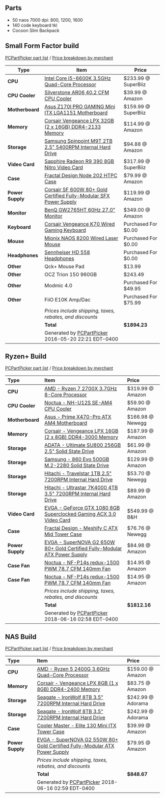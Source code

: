 ## Parts

- 50 naos 7000 dpi: 800, 1200, 1600
- 140 code keyboard tkl
- Cocoon Slim Backpack


## Small Form Factor build
[PCPartPicker part list](http://pcpartpicker.com/p/4WdpjX) / [Price breakdown by merchant](http://pcpartpicker.com/p/4WdpjX/by_merchant/)

| Type             | Item                                                                                                                               | Price                |
|------------------|------------------------------------------------------------------------------------------------------------------------------------|----------------------|
| **CPU**          | [Intel Core i5-6600K 3.5GHz Quad-Core Processor](http://pcpartpicker.com/part/intel-cpu-bx80662i56600k)                            | $233.99 @ SuperBiiz  |
| **CPU Cooler**   | [Silverstone AR06 40.2 CFM CPU Cooler](http://pcpartpicker.com/part/silverstone-cpu-cooler-ar06)                                   | $39.99 @ Amazon      |
| **Motherboard**  | [Asus Z170I PRO GAMING Mini ITX LGA1151 Motherboard](http://pcpartpicker.com/part/asus-motherboard-z170iprogaming)                 | $159.99 @ SuperBiiz  |
| **Memory**       | [Corsair Vengeance LPX 32GB (2 x 16GB) DDR4-2133 Memory](http://pcpartpicker.com/part/corsair-memory-cmk32gx4m2a2133c13)           | $114.99 @ Amazon     |
| **Storage**      | [Samsung Spinpoint M9T 2TB 2.5" 5400RPM Internal Hard Drive](http://pcpartpicker.com/part/samsung-internal-hard-drive-st2000lm003) | $94.88 @ Amazon      |
| **Video Card**   | [Sapphire Radeon R9 390 8GB Nitro Video Card](http://pcpartpicker.com/part/sapphire-video-card-100382ntoc2l)                       | $317.99 @ SuperBiiz  |
| **Case**         | [Fractal Design Node 202 HTPC Case](http://pcpartpicker.com/part/fractal-design-case-fdcanode202bk)                                | $79.99 @ Amazon      |
| **Power Supply** | [Corsair SF 600W 80+ Gold Certified Fully-Modular SFX Power Supply](http://pcpartpicker.com/part/corsair-power-supply-cp9020105na) | $119.99 @ Amazon     |
| **Monitor**      | [BenQ GW2765HT 60Hz 27.0" Monitor](http://pcpartpicker.com/part/benq-monitor-gw2765ht)                                             | $349.00 @ Amazon     |
| **Keyboard**     | [Corsair Vengeance K70 Wired Gaming Keyboard](http://pcpartpicker.com/part/corsair-keyboard-ch9000066na)                           | Purchased For $0.00  |
| **Mouse**        | [Mionix NAOS 8200 Wired Laser Mouse](http://pcpartpicker.com/part/mionix-mouse-000mio8200m)                                        | Purchased For $0.00  |
| **Headphones**   | [Sennheiser HD 558 Headphones](http://pcpartpicker.com/part/sennheiser-headphones-hd558)                                           | Purchased For $0.00  |
| **Other**        | Qck+ Mouse Pad                                                                                                                     | $13.99               |
| **Other**        | OCZ Trion 150 960GB                                                                                                                | $243.49              |
| **Other**        | Modmic 4.0                                                                                                                         | Purchased For $49.95 |
| **Other**        | FiiO E10K Amp/Dac                                                                                                                  | Purchased For $75.99 |
|                  | *Prices include shipping, taxes, rebates, and discounts*                                                                           |                      |
|                  | **Total**                                                                                                                          | **$1894.23**         |
|                  | Generated by [PCPartPicker](http://pcpartpicker.com) 2016-05-20 22:21 EDT-0400                                                     |                      |


## Ryzen+ Build
[PCPartPicker part list](https://pcpartpicker.com/list/fTQt3b) / [Price breakdown by merchant](https://pcpartpicker.com/list/fTQt3b/by_merchant/)

| Type             | Item                                                                                                                                                             | Price            |
| :----            | :----                                                                                                                                                            | :----            |
| **CPU**          | [AMD - Ryzen 7 2700X 3.7GHz 8-Core Processor](https://pcpartpicker.com/product/bddxFT/amd-ryzen-7-2700x-37ghz-8-core-processor-yd270xbgafbox)                    | $319.99 @ Amazon |
| **CPU Cooler**   | [Noctua - NH-U12S SE-AM4 CPU Cooler](https://pcpartpicker.com/product/7dTrxr/noctua-nh-u12s-se-am4-cpu-cooler-nh-u12s-se-am4)                                    | $59.90 @ Amazon  |
| **Motherboard**  | [Asus - Prime X470-Pro ATX AM4 Motherboard](https://pcpartpicker.com/product/6hF48d/asus-prime-x470-pro-atx-am4-motherboard-prime-x470-pro)                      | $166.98 @ Newegg |
| **Memory**       | [Corsair - Vengeance LPX 16GB (2 x 8GB) DDR4-3000 Memory](https://pcpartpicker.com/product/MYH48d/corsair-memory-cmk16gx4m2b3000c15)                             | $187.99 @ Amazon |
| **Storage**      | [ADATA - Ultimate SU800 256GB 2.5" Solid State Drive](https://pcpartpicker.com/product/7YQRsY/a-data-ultimate-su800-256gb-25-solid-state-drive-asu800ss-256gt-c) | $61.99 @ Amazon  |
| **Storage**      | [Samsung - 860 Evo 500GB M.2-2280 Solid State Drive](https://pcpartpicker.com/product/M9rmP6/samsung-860-evo-500gb-m2-2280-solid-state-drive-mz-n6e500bw)        | $129.99 @ Amazon |
| **Storage**      | [Hitachi - Travelstar 1TB 2.5" 7200RPM Internal Hard Drive](https://pcpartpicker.com/product/rTGkcf/hitachi-internal-hard-drive-0j22423)                         | $53.70 @ Newegg  |
| **Storage**      | [Hitachi - Ultrastar 7K4000 4TB 3.5" 7200RPM Internal Hard Drive](https://pcpartpicker.com/product/dWkD4D/hitachi-internal-hard-drive-hus724040ale640)           | $89.99 @ Amazon  |
| **Video Card**   | [EVGA - GeForce GTX 1080 8GB Superclocked Gaming ACX 3.0 Video Card](https://pcpartpicker.com/product/63yxFT/evga-video-card-08gp46183)                          | $549.99 @ B&H    |
| **Case**         | [Fractal Design - Meshify C ATX Mid Tower Case](https://pcpartpicker.com/product/fPzkcf/fractal-design-meshify-c-atx-mid-tower-case-fd-ca-mesh-c-bko)            | $76.76 @ Newegg  |
| **Power Supply** | [EVGA - SuperNOVA G2 650W 80+ Gold Certified Fully-Modular ATX Power Supply](https://pcpartpicker.com/product/9q4NnQ/evga-power-supply-220g20650y1)              | $84.98 @ Amazon  |
| **Case Fan**     | [Noctua - NF-P14s redux-1500 PWM 78.7 CFM  140mm Fan](https://pcpartpicker.com/product/8r9KHx/noctua-case-fan-nfp14sredux1500pwm)                                | $14.95 @ Amazon  |
| **Case Fan**     | [Noctua - NF-P14s redux-1500 PWM 78.7 CFM  140mm Fan](https://pcpartpicker.com/product/8r9KHx/noctua-case-fan-nfp14sredux1500pwm)                                | $14.95 @ Amazon  |
|                  | *Prices include shipping, taxes, rebates, and discounts*                                                                                                         |                  |
|                  | **Total**                                                                                                                                                        | **$1812.16**     |
|                  | Generated by [PCPartPicker](http://pcpartpicker.com) 2018-06-16 02:58 EDT-0400                                                                                   |                  |


## NAS Build

[PCPartPicker part list](https://pcpartpicker.com/list/JsDBq4) / [Price breakdown by merchant](https://pcpartpicker.com/list/JsDBq4/by_merchant/)

| Type             | Item                                                                                                                                                                | Price             |
| :----            | :----                                                                                                                                                               | :----             |
| **CPU**          | [AMD - Ryzen 5 2400G 3.6GHz Quad-Core Processor](https://pcpartpicker.com/product/FGPKHx/amd-ryzen-5-2400g-36ghz-quad-core-processor-yd2400c5fbbox)                 | $159.00 @ Amazon  |
| **Memory**       | [Corsair - Vengeance LPX 8GB (1 x 8GB) DDR4-2400 Memory](https://pcpartpicker.com/product/sMbkcf/corsair-memory-cmk8gx4m1a2400c16)                                  | $83.75 @ Amazon   |
| **Storage**      | [Seagate - IronWolf 8TB 3.5" 7200RPM Internal Hard Drive](https://pcpartpicker.com/product/zKnG3C/seagate-ironwolf-8tb-35-7200rpm-internal-hard-drive-st8000vn0022) | $242.99 @ Adorama |
| **Storage**      | [Seagate - IronWolf 8TB 3.5" 7200RPM Internal Hard Drive](https://pcpartpicker.com/product/zKnG3C/seagate-ironwolf-8tb-35-7200rpm-internal-hard-drive-st8000vn0022) | $242.99 @ Adorama |
| **Case**         | [Cooler Master - Elite 130 Mini ITX Tower Case](https://pcpartpicker.com/product/6wR48d/cooler-master-case-rc130kkn1)                                               | $39.99 @ Amazon   |
| **Power Supply** | [EVGA - SuperNOVA G2 550W 80+ Gold Certified Fully-Modular ATX Power Supply](https://pcpartpicker.com/product/qYTrxr/evga-power-supply-220g20550y1)                 | $79.95 @ Amazon   |
|                  | *Prices include shipping, taxes, rebates, and discounts*                                                                                                            |                   |
|                  | **Total**                                                                                                                                                           | **$848.67**       |
|                  | Generated by [PCPartPicker](http://pcpartpicker.com) 2018-06-16 02:59 EDT-0400                                                                                      |                   |
